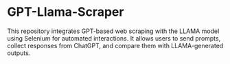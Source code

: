 # GPT-Llama-Scraper

This repository integrates GPT-based web scraping with the LLAMA model using Selenium for automated interactions. It allows users to send prompts, collect responses from ChatGPT, and compare them with LLAMA-generated outputs.
